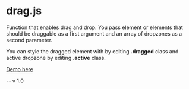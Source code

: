 # drag.js
Function that enables drag and drop. You pass element or elements that should be draggable as a first argument and an array of dropzones as a second parameter.

You can style the dragged element with by editing **.dragged** class and active dropzone by editing **.active** class.

[Demo here](http://lusia.waw.pl/drag/)

-- v 1.0 